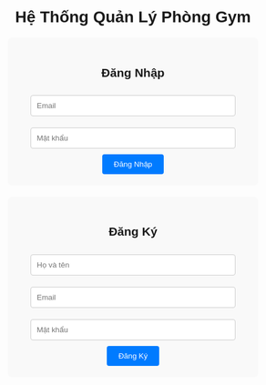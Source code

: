 <!DOCTYPE html>
<html lang="en">
<head>
  <meta charset="UTF-8">
  <meta name="viewport" content="width=device-width, initial-scale=1.0">
  <title>Phòng Gym - Đăng nhập & Đăng ký</title>
  <style>
    body { font-family: Arial, sans-serif; text-align: center; padding: 20px; }
    form { margin: 20px auto; max-width: 400px; background: #f9f9f9; padding: 20px; border-radius: 8px; }
    input { width: 90%; padding: 10px; margin: 10px 0; border: 1px solid #ccc; border-radius: 4px; }
    button { padding: 10px 20px; background: #007bff; color: white; border: none; border-radius: 4px; }
    button:hover { background: #0056b3; }
  </style>
</head>
<body>
  <h1>Hệ Thống Quản Lý Phòng Gym</h1>

  <form id="loginForm">
    <h2>Đăng Nhập</h2>
    <input type="email" id="loginEmail" placeholder="Email" required />
    <input type="password" id="loginPassword" placeholder="Mật khẩu" required />
    <button type="submit">Đăng Nhập</button>
  </form>

  <form id="registerForm">
    <h2>Đăng Ký</h2>
    <input type="text" id="registerName" placeholder="Họ và tên" required />
    <input type="email" id="registerEmail" placeholder="Email" required />
    <input type="password" id="registerPassword" placeholder="Mật khẩu" required />
    <button type="submit">Đăng Ký</button>
  </form>

  <script>
    document.getElementById("loginForm").onsubmit = async (e) => {
      e.preventDefault();
      const email = document.getElementById("loginEmail").value;
      const password = document.getElementById("loginPassword").value;

      const response = await fetch('/login', {
        method: 'POST',
        headers: { 'Content-Type': 'application/json' },
        body: JSON.stringify({ email, password })
      });

      const data = await response.json();
      alert(data.message);
    };

    document.getElementById("registerForm").onsubmit = async (e) => {
      e.preventDefault();
      const name = document.getElementById("registerName").value;
      const email = document.getElementById("registerEmail").value;
      const password = document.getElementById("registerPassword").value;

      const response = await fetch('/register', {
        method: 'POST',
        headers: { 'Content-Type': 'application/json' },
        body: JSON.stringify({ name, email, password })
      });

      const data = await response.json();
      alert(data.message);
    };
  </script>
</body>
</html>
